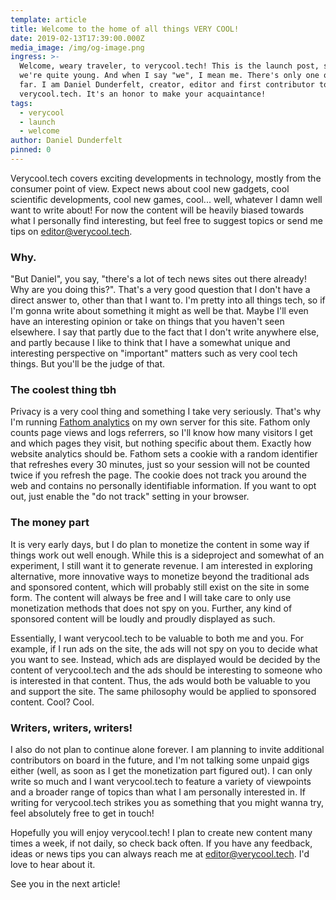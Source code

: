```yaml
---
template: article
title: Welcome to the home of all things VERY COOL!
date: 2019-02-13T17:39:00.000Z
media_image: /img/og-image.png
ingress: >-
  Welcome, weary traveler, to verycool.tech! This is the launch post, so yeah,
  we're quite young. And when I say "we", I mean me. There's only one of me so
  far. I am Daniel Dunderfelt, creator, editor and first contributor to
  verycool.tech. It's an honor to make your acquaintance!
tags:
  - verycool
  - launch
  - welcome
author: Daniel Dunderfelt
pinned: 0
---
```


Verycool.tech covers exciting developments in technology, mostly from the consumer point of view. Expect news about cool new gadgets, cool scientific developments, cool new games, cool... well, whatever I damn well want to write about! For now the content will be heavily biased towards what I personally find interesting, but feel free to suggest topics or send me tips on editor@verycool.tech.

### Why.

"But Daniel", you say, "there's a lot of tech news sites out there already! Why are you doing this?". That's a very good question that I don't have a direct answer to, other than that I want to. I'm pretty into all things tech, so if I'm gonna write about something it might as well be that. Maybe I'll even have an interesting opinion or take on things that you haven't seen elsewhere. I say that partly due to the fact that I don't write anywhere else, and partly because I like to think that I have a somewhat unique and interesting perspective on "important" matters such as very cool tech things. But you'll be the judge of that.

### The coolest thing tbh

Privacy is a very cool thing and something I take very seriously. That's why I'm running [Fathom analytics](https://usefathom.com/) on my own server for this site. Fathom only counts page views and logs referrers, so I'll know how many visitors I get and which pages they visit, but nothing specific about them. Exactly how website analytics should be. Fathom sets a cookie with a random identifier that refreshes every 30 minutes, just so your session will not be counted twice if you refresh the page. The cookie does not track you around the web and contains no personally identifiable information. If you want to opt out, just enable the "do not track" setting in your browser.

### The money part

It is very early days, but I do plan to monetize the content in some way if things work out well enough. While this is a sideproject and somewhat of an experiment, I still want it to generate revenue. I am interested in exploring alternative, more innovative ways to monetize beyond the traditional ads and sponsored content, which will probably still exist on the site in some form. The content will always be free and I will take care to only use monetization methods that does not spy on you. Further, any kind of sponsored content will be loudly and proudly displayed as such.

Essentially, I want verycool.tech to be valuable to both me and you. For example, if I run ads on the site, the ads will not spy on you to decide what you want to see. Instead, which ads are displayed would be decided by the content of verycool.tech and the ads should be interesting to someone who is interested in that content. Thus, the ads would both be valuable to you and support the site. The same philosophy would be applied to sponsored content. Cool? Cool.

### Writers, writers, writers!

I also do not plan to continue alone forever. I am planning to invite additional contributors on board in the future, and I'm not talking some unpaid gigs either (well, as soon as I get the monetization part figured out). I can only write so much and I want verycool.tech to feature a variety of viewpoints and a broader range of topics than what I am personally interested in. If writing for verycool.tech strikes you as something that you might wanna try, feel absolutely free to get in touch!

Hopefully you will enjoy verycool.tech! I plan to create new content many times a week, if not daily, so check back often. If you have any feedback, ideas or news tips you can always reach me at editor@verycool.tech. I'd love to hear about it.

See you in the next article!
